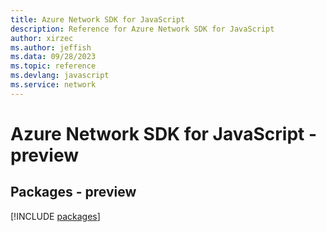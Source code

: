 ```yaml
---
title: Azure Network SDK for JavaScript
description: Reference for Azure Network SDK for JavaScript
author: xirzec
ms.author: jeffish
ms.data: 09/28/2023
ms.topic: reference
ms.devlang: javascript
ms.service: network
---
```

# Azure Network SDK for JavaScript - preview
## Packages - preview
[!INCLUDE [packages](network-index.md)]